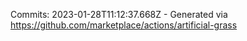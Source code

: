 Commits: 2023-01-28T11:12:37.668Z - Generated via https://github.com/marketplace/actions/artificial-grass
<br>
